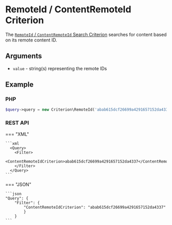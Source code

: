 # RemoteId / ContentRemoteId Criterion

The [`RemoteId` / `ContentRemoteId` Search Criterion](https://github.com/ibexa/core/blob/main/src/contracts/Repository/Values/Content/Query/Criterion/RemoteId.php)
searches for content based on its remote content ID.

## Arguments

- `value` - string(s) representing the remote IDs

## Example

### PHP

``` php
$query->query = new Criterion\RemoteId('abab615dcf26699a4291657152da4337');
```

### REST API

=== "XML"

    ```xml
      <Query>
        <Filter>
            <ContentRemoteIdCriterion>abab615dcf26699a4291657152da4337</ContentRemoteIdCriterion>
        </Filter>
      </Query>
    ```

=== "JSON"

    ```json
    "Query": {
        "Filter": {
            "ContentRemoteIdCriterion": "abab615dcf26699a4291657152da4337"
            }
        }
    ```